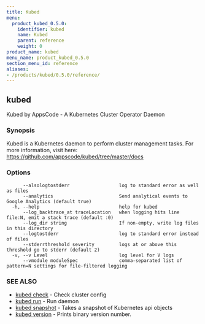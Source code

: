 ```yaml
---
title: Kubed
menu:
  product_kubed_0.5.0:
    identifier: kubed
    name: Kubed
    parent: reference
    weight: 0
product_name: kubed
menu_name: product_kubed_0.5.0
section_menu_id: reference
aliases:
- /products/kubed/0.5.0/reference/
---
```


## kubed

Kubed by AppsCode - A Kubernetes Cluster Operator Daemon

### Synopsis

Kubed is a Kubernetes daemon to perform cluster management tasks. For more information, visit here: https://github.com/appscode/kubed/tree/master/docs

### Options

```
      --alsologtostderr                  log to standard error as well as files
      --analytics                        Send analytical events to Google Analytics (default true)
  -h, --help                             help for kubed
      --log_backtrace_at traceLocation   when logging hits line file:N, emit a stack trace (default :0)
      --log_dir string                   If non-empty, write log files in this directory
      --logtostderr                      log to standard error instead of files
      --stderrthreshold severity         logs at or above this threshold go to stderr (default 2)
  -v, --v Level                          log level for V logs
      --vmodule moduleSpec               comma-separated list of pattern=N settings for file-filtered logging
```

### SEE ALSO

* [kubed check](/products/kubed/0.5.0/reference/kubed_check)	 - Check cluster config
* [kubed run](/products/kubed/0.5.0/reference/kubed_run)	 - Run daemon
* [kubed snapshot](/products/kubed/0.5.0/reference/kubed_snapshot)	 - Takes a snapshot of Kubernetes api objects
* [kubed version](/products/kubed/0.5.0/reference/kubed_version)	 - Prints binary version number.

